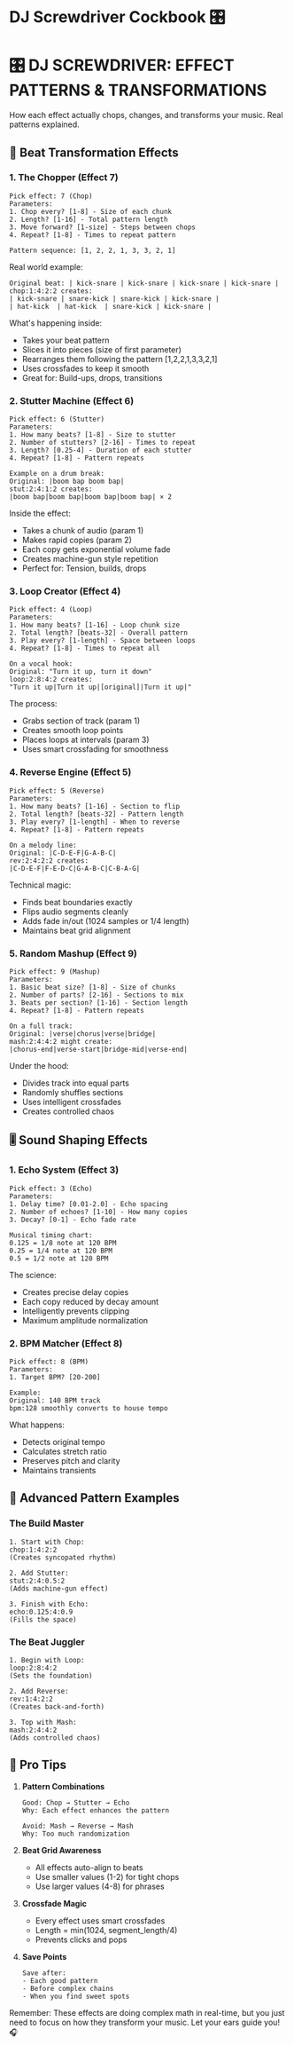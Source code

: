 # DJ Screwdriver Cockbook 🎛️

# 🎛️ DJ SCREWDRIVER: EFFECT PATTERNS & TRANSFORMATIONS

How each effect actually chops, changes, and transforms your music. Real patterns explained.

## 🔄 Beat Transformation Effects

### 1. The Chopper (Effect 7)
```
Pick effect: 7 (Chop)
Parameters:
1. Chop every? [1-8] - Size of each chunk
2. Length? [1-16] - Total pattern length
3. Move forward? [1-size] - Steps between chops
4. Repeat? [1-8] - Times to repeat pattern

Pattern sequence: [1, 2, 2, 1, 3, 3, 2, 1]
```
Real world example:
```
Original beat: | kick-snare | kick-snare | kick-snare | kick-snare |
chop:1:4:2:2 creates:
| kick-snare | snare-kick | snare-kick | kick-snare |
| hat-kick  | hat-kick  | snare-kick | kick-snare |
```
What's happening inside:
- Takes your beat pattern
- Slices it into pieces (size of first parameter)
- Rearranges them following the pattern [1,2,2,1,3,3,2,1]
- Uses crossfades to keep it smooth
- Great for: Build-ups, drops, transitions

### 2. Stutter Machine (Effect 6)
```
Pick effect: 6 (Stutter)
Parameters:
1. How many beats? [1-8] - Size to stutter
2. Number of stutters? [2-16] - Times to repeat
3. Length? [0.25-4] - Duration of each stutter
4. Repeat? [1-8] - Pattern repeats

Example on a drum break:
Original: |boom bap boom bap|
stut:2:4:1:2 creates:
|boom bap|boom bap|boom bap|boom bap| × 2
```
Inside the effect:
- Takes a chunk of audio (param 1)
- Makes rapid copies (param 2)
- Each copy gets exponential volume fade
- Creates machine-gun style repetition
- Perfect for: Tension, builds, drops

### 3. Loop Creator (Effect 4)
```
Pick effect: 4 (Loop)
Parameters:
1. How many beats? [1-16] - Loop chunk size
2. Total length? [beats-32] - Overall pattern
3. Play every? [1-length] - Space between loops
4. Repeat? [1-8] - Times to repeat all

On a vocal hook:
Original: "Turn it up, turn it down"
loop:2:8:4:2 creates:
"Turn it up|Turn it up|[original]|Turn it up|"
```
The process:
- Grabs section of track (param 1)
- Creates smooth loop points
- Places loops at intervals (param 3)
- Uses smart crossfading for smoothness

### 4. Reverse Engine (Effect 5)
```
Pick effect: 5 (Reverse)
Parameters:
1. How many beats? [1-16] - Section to flip
2. Total length? [beats-32] - Pattern length
3. Play every? [1-length] - When to reverse
4. Repeat? [1-8] - Pattern repeats

On a melody line:
Original: |C-D-E-F|G-A-B-C|
rev:2:4:2:2 creates:
|C-D-E-F|F-E-D-C|G-A-B-C|C-B-A-G|
```
Technical magic:
- Finds beat boundaries exactly
- Flips audio segments cleanly
- Adds fade in/out (1024 samples or 1/4 length)
- Maintains beat grid alignment

### 5. Random Mashup (Effect 9)
```
Pick effect: 9 (Mashup)
Parameters:
1. Basic beat size? [1-8] - Size of chunks
2. Number of parts? [2-16] - Sections to mix
3. Beats per section? [1-16] - Section length
4. Repeat? [1-8] - Pattern repeats

On a full track:
Original: |verse|chorus|verse|bridge|
mash:2:4:4:2 might create:
|chorus-end|verse-start|bridge-mid|verse-end|
```
Under the hood:
- Divides track into equal parts
- Randomly shuffles sections
- Uses intelligent crossfades
- Creates controlled chaos

## 🎚️ Sound Shaping Effects

### 1. Echo System (Effect 3)
```
Pick effect: 3 (Echo)
Parameters:
1. Delay time? [0.01-2.0] - Echo spacing
2. Number of echoes? [1-10] - How many copies
3. Decay? [0-1] - Echo fade rate

Musical timing chart:
0.125 = 1/8 note at 120 BPM
0.25 = 1/4 note at 120 BPM
0.5 = 1/2 note at 120 BPM
```
The science:
- Creates precise delay copies
- Each copy reduced by decay amount
- Intelligently prevents clipping
- Maximum amplitude normalization

### 2. BPM Matcher (Effect 8)
```
Pick effect: 8 (BPM)
Parameters:
1. Target BPM? [20-200]

Example:
Original: 140 BPM track
bpm:128 smoothly converts to house tempo
```
What happens:
- Detects original tempo
- Calculates stretch ratio
- Preserves pitch and clarity
- Maintains transients

## 🎨 Advanced Pattern Examples

### The Build Master
```
1. Start with Chop:
chop:1:4:2:2
(Creates syncopated rhythm)

2. Add Stutter:
stut:2:4:0.5:2
(Adds machine-gun effect)

3. Finish with Echo:
echo:0.125:4:0.9
(Fills the space)
```

### The Beat Juggler
```
1. Begin with Loop:
loop:2:8:4:2
(Sets the foundation)

2. Add Reverse:
rev:1:4:2:2
(Creates back-and-forth)

3. Top with Mash:
mash:2:4:4:2
(Adds controlled chaos)
```

## 🎯 Pro Tips

1. **Pattern Combinations**
   ```
   Good: Chop → Stutter → Echo
   Why: Each effect enhances the pattern
   
   Avoid: Mash → Reverse → Mash
   Why: Too much randomization
   ```

2. **Beat Grid Awareness**
   - All effects auto-align to beats
   - Use smaller values (1-2) for tight chops
   - Use larger values (4-8) for phrases

3. **Crossfade Magic**
   - Every effect uses smart crossfades
   - Length = min(1024, segment_length/4)
   - Prevents clicks and pops

4. **Save Points**
   ```
   Save after:
   - Each good pattern
   - Before complex chains
   - When you find sweet spots
   ```

Remember: These effects are doing complex math in real-time, but you just need to focus on how they transform your music. Let your ears guide you! 🎧